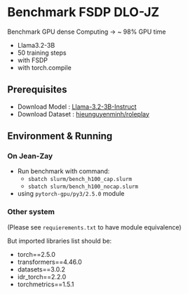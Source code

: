 # Benchmark FSDP DLO-JZ
Benchmark GPU dense Computing -> ~ 98% GPU time

* Llama3.2-3B
* 50 training steps
* with FSDP
* with torch.compile

## Prerequisites
* Download Model : [Llama-3.2-3B-Instruct](https://huggingface.co/meta-llama/Llama-3.2-3B-Instruct)
* Download Dataset : [hieunguyenminh/roleplay](https://huggingface.co/datasets/hieunguyenminh/roleplay)

## Environment & Running
### On Jean-Zay
* Run benchmark with command:
  * `sbatch slurm/bench_h100_cap.slurm`
  * `sbatch slurm/bench_h100_nocap.slurm`
* using `pytorch-gpu/py3/2.5.0` module

### Other system
(Please see `requierements.txt` to have module equivalence)

But imported libraries list should be:
* torch==2.5.0
* transformers==4.46.0
* datasets==3.0.2
* idr_torch==2.2.0
* torchmetrics==1.5.1


